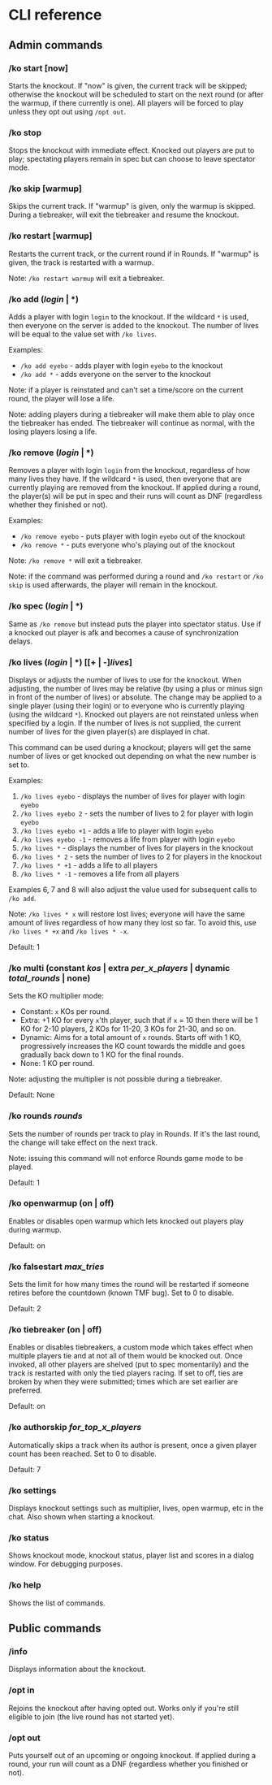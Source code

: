 # CLI reference

## Admin commands

### /ko start [now]
Starts the knockout. If "now" is given, the current track will be skipped; otherwise the knockout will be scheduled to start on the next round (or after the warmup, if there currently is one). All players will be forced to play unless they opt out using `/opt out`.

### /ko stop
Stops the knockout with immediate effect. Knocked out players are put to play; spectating players remain in spec but can choose to leave spectator mode.

### /ko skip [warmup]
Skips the current track. If "warmup" is given, only the warmup is skipped. During a tiebreaker, will exit the tiebreaker and resume the knockout.

### /ko restart [warmup]
Restarts the current track, or the current round if in Rounds. If "warmup" is given, the track is restarted with a warmup.

Note: `/ko restart warmup` will exit a tiebreaker.

### /ko add (*login* | \*)
Adds a player with login `login` to the knockout. If the wildcard `*` is used, then everyone on the server is added to the knockout. The number of lives will be equal to the value set with `/ko lives`.

Examples:

- `/ko add eyebo` - adds player with login `eyebo` to the knockout
- `/ko add *` - adds everyone on the server to the knockout

Note: if a player is reinstated and can't set a time/score on the current round, the player will lose a life.

Note: adding players during a tiebreaker will make them able to play once the tiebreaker has ended. The tiebreaker will continue as normal, with the losing players losing a life.

### /ko remove (*login* | \*)
Removes a player with login `login` from the knockout, regardless of how many lives they have. If the wildcard `*` is used, then everyone that are currently playing are removed from the knockout. If applied during a round, the player(s) will be put in spec and their runs will count as DNF (regardless whether they finished or not).

Examples:

- `/ko remove eyebo` - puts player with login `eyebo` out of the knockout
- `/ko remove *` - puts everyone who's playing out of the knockout

Note: `/ko remove *` will exit a tiebreaker.

Note: if the command was performed during a round and `/ko restart` or `/ko skip` is used afterwards, the player will remain in the knockout.

### /ko spec (*login* | \*)
Same as `/ko remove` but instead puts the player into spectator status. Use if a knocked out player is afk and becomes a cause of synchronization delays.

### /ko lives (*login* | \*) [[+ | -]*lives*]
Displays or adjusts the number of lives to use for the knockout. When adjusting, the number of lives may be relative (by using a plus or minus sign in front of the number of lives) or absolute. The change may be applied to a single player (using their login) or to everyone who is currently playing (using the wildcard `*`). Knocked out players are not reinstated unless when specified by a login. If the number of lives is not supplied, the current number of lives for the given player(s) are displayed in chat.

This command can be used during a knockout; players will get the same number of lives or get knocked out depending on what the new number is set to.

Examples:

1. `/ko lives eyebo` - displays the number of lives for player with login `eyebo`
2. `/ko lives eyebo 2` - sets the number of lives to 2 for player with login `eyebo`
3. `/ko lives eyebo +1` - adds a life to player with login `eyebo`
4. `/ko lives eyebo -1` - removes a life from player with login `eyebo`
5. `/ko lives *` - displays the number of lives for players in the knockout
6. `/ko lives * 2` - sets the number of lives to 2 for players in the knockout
7. `/ko lives * +1` - adds a life to all players
8. `/ko lives * -1` - removes a life from all players

Examples 6, 7 and 8 will also adjust the value used for subsequent calls to `/ko add`.

Note: `/ko lives * x` will restore lost lives; everyone will have the same amount of lives regardless of how many they lost so far. To avoid this, use `/ko lives * +x` and `/ko lives * -x`.

Default: 1

### /ko multi (constant *kos* | extra *per_x_players* | dynamic *total_rounds* | none)
Sets the KO multiplier mode:
- Constant: `x` KOs per round.
- Extra: +1 KO for every `x`'th player, such that if `x` = 10 then there will be 1 KO for 2-10 players, 2 KOs for 11-20, 3 KOs for 21-30, and so on.
- Dynamic: Aims for a total amount of `x` rounds. Starts off with 1 KO, progressively increases the KO count towards the middle and goes gradually back down to 1 KO for the final rounds. 
- None: 1 KO per round.

Note: adjusting the multiplier is not possible during a tiebreaker.

Default: None

### /ko rounds *rounds*
Sets the number of rounds per track to play in Rounds. If it's the last round, the change will take effect on the next track. 

Note: issuing this command will not enforce Rounds game mode to be played.

Default: 1

### /ko openwarmup (on | off)
Enables or disables open warmup which lets knocked out players play during warmup.

Default: on

### /ko falsestart *max_tries*
Sets the limit for how many times the round will be restarted if someone retires before the countdown (known TMF bug). Set to 0 to disable.

Default: 2

### /ko tiebreaker (on | off)
Enables or disables tiebreakers, a custom mode which takes effect when multiple players tie and at not all of them would be knocked out. Once invoked, all other players are shelved (put to spec momentarily) and the track is restarted with only the tied players racing. If set to off, ties are broken by when they were submitted; times which are set earlier are preferred.

Default: on

### /ko authorskip *for_top_x_players*
Automatically skips a track when its author is present, once a given player count has been reached. Set to 0 to disable.

Default: 7

### /ko settings
Displays knockout settings such as multiplier, lives, open warmup, etc in the chat. Also shown when starting a knockout.

### /ko status
Shows knockout mode, knockout status, player list and scores in a dialog window. For debugging purposes.

### /ko help
Shows the list of commands.

## Public commands

### /info
Displays information about the knockout.

### /opt in
Rejoins the knockout after having opted out. Works only if you're still eligible to join (the live round has not started yet).

### /opt out
Puts yourself out of an upcoming or ongoing knockout. If applied during a round, your run will count as a DNF (regardless whether you finished or not).
